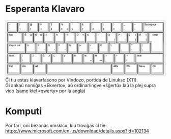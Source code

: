 # Esperanta Klavaro
![Ĉi tio estas bildo](epo.png)
<br>
Ĉi tiu estas klavarfasono por Vindozo, portida de Linukso (X11).<br>
Ĝi ankaŭ nomiĝas «Ekverto», aŭ ordinarlingve «ŝĝertŭ» laŭ la plej supra vico (same kiel «qwerty» por la angla)
<br>
# Komputi
Por fari, oni bezonas «msklc», kiu troviĝas ĉi tie:<br>
https://www.microsoft.com/en-us/download/details.aspx?id=102134
